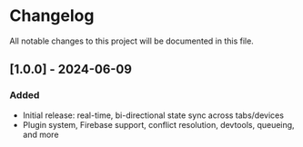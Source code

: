 # Changelog

All notable changes to this project will be documented in this file.

## [1.0.0] - 2024-06-09
### Added
- Initial release: real-time, bi-directional state sync across tabs/devices
- Plugin system, Firebase support, conflict resolution, devtools, queueing, and more 